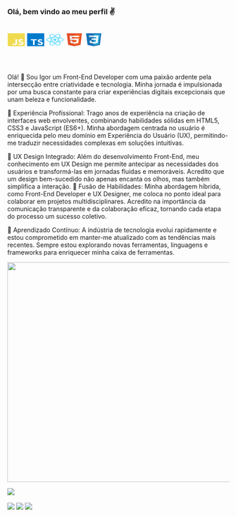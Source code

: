 ### Olá, bem vindo ao meu perfil ✌

<div style="display: inline_block"><br>
  <img align="center" alt="" height="30" width="40" src="https://raw.githubusercontent.com/devicons/devicon/master/icons/javascript/javascript-plain.svg">
  <img align="center" alt="" height="30" width="40" src="https://raw.githubusercontent.com/devicons/devicon/master/icons/typescript/typescript-plain.svg">
  <img align="center" alt="" height="30" width="40" src="https://raw.githubusercontent.com/devicons/devicon/master/icons/react/react-original.svg">
  <img align="center" alt="" height="30" width="40" src="https://raw.githubusercontent.com/devicons/devicon/master/icons/html5/html5-original.svg">
  <img align="center" alt="" height="30" width="40" src="https://raw.githubusercontent.com/devicons/devicon/master/icons/css3/css3-original.svg">
</div>
  
  ##
 <div style="display: inline_block"><br>


Olá! 👋 Sou Igor um Front-End Developer com uma paixão ardente pela intersecção entre criatividade e tecnologia. Minha jornada é impulsionada por uma busca constante para criar experiências digitais excepcionais que unam beleza e funcionalidade.

💼 Experiência Profissional:
Trago anos de experiência na criação de interfaces web envolventes, combinando habilidades sólidas em HTML5, CSS3 e JavaScript (ES6+). Minha abordagem centrada no usuário é enriquecida pelo meu domínio em Experiência do Usuário (UX), permitindo-me traduzir necessidades complexas em soluções intuitivas.

🎨 UX Design Integrado:
Além do desenvolvimento Front-End, meu conhecimento em UX Design me permite antecipar as necessidades dos usuários e transformá-las em jornadas fluidas e memoráveis. Acredito que um design bem-sucedido não apenas encanta os olhos, mas também simplifica a interação.
🔗 Fusão de Habilidades:
Minha abordagem híbrida, como Front-End Developer e UX Designer, me coloca no ponto ideal para colaborar em projetos multidisciplinares. Acredito na importância da comunicação transparente e da colaboração eficaz, tornando cada etapa do processo um sucesso coletivo.

🌱 Aprendizado Contínuo:
A indústria de tecnologia evolui rapidamente e estou comprometido em manter-me atualizado com as tendências mais recentes. Sempre estou explorando novas ferramentas, linguagens e frameworks para enriquecer minha caixa de ferramentas.
</div>
<div>
  <img align="center" alt="" height="500" width="1000" src="https://i.pinimg.com/originals/02/01/1e/02011ec8554277b8c70bf22fb192123c.gif">
</div>
<div> 
  
  <a href="https://www.instagram.com/igor_off123/" target="_blank"><img src="https://img.shields.io/badge/-Instagram-%23E4405F?style=for-the-badge&logo=instagram&logoColor=white" target="_blank"></a>

 <a href="https://discord.gg/wagxzStdcR" target="_blank"><img src="https://img.shields.io/badge/Discord-7289DA?style=for-the-badge&logo=discord&logoColor=white" target="_blank"></a> 
  <a href = "mailto:igorfsoriano@gmail.com"><img src="https://img.shields.io/badge/-Gmail-%23333?style=for-the-badge&logo=gmail&logoColor=white" target="_blank"></a>
  <a href="https://www.linkedin.com/in/igor-ferreira-soriano-b50b2b184/" target="_blank"><img src="https://img.shields.io/badge/-LinkedIn-%230077B5?style=for-the-badge&logo=linkedin&logoColor=white" target="_blank"></a> 
  
</div>




